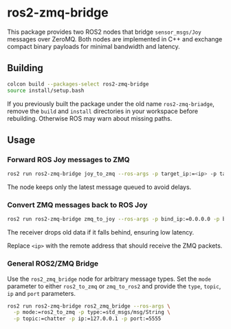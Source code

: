# ros2-zmq-bridge

This package provides two ROS2 nodes that bridge `sensor_msgs/Joy` messages over ZeroMQ.
Both nodes are implemented in C++ and exchange compact binary payloads for
minimal bandwidth and latency.

## Building

```bash
colcon build --packages-select ros2-zmq-bridge
source install/setup.bash
```

If you previously built the package under the old name `ros2-zmq-briadge`,
remove the `build` and `install` directories in your workspace before
rebuilding. Otherwise ROS may warn about missing paths.

## Usage

### Forward ROS Joy messages to ZMQ

```bash
ros2 run ros2-zmq-bridge joy_to_zmq --ros-args -p target_ip:=<ip> -p target_port:=5555
```
The node keeps only the latest message queued to avoid delays.

### Convert ZMQ messages back to ROS Joy

```bash
ros2 run ros2-zmq-bridge zmq_to_joy --ros-args -p bind_ip:=0.0.0.0 -p bind_port:=5555
```
The receiver drops old data if it falls behind, ensuring low latency.

Replace `<ip>` with the remote address that should receive the ZMQ packets.

### General ROS2/ZMQ Bridge

Use the `ros2_zmq_bridge` node for arbitrary message types. Set the `mode` parameter to either `ros2_to_zmq` or `zmq_to_ros2` and provide the `type`, `topic`, `ip` and `port` parameters.

```bash
ros2 run ros2-zmq-bridge ros2_zmq_bridge --ros-args \
  -p mode:=ros2_to_zmq -p type:=std_msgs/msg/String \
  -p topic:=chatter -p ip:=127.0.0.1 -p port:=5555
```

